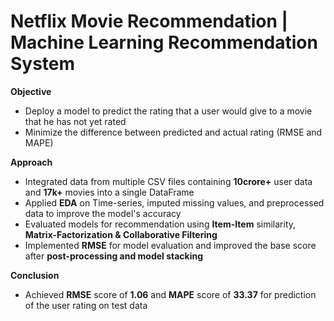 # Netflix Movie Recommendation | Machine Learning Recommendation System 

**Objective** 
- Deploy a model to predict the rating that a user would give to a movie that he has not yet rated <br/>
- Minimize the difference between predicted and actual rating (RMSE and MAPE) <br/>

**Approach**
- Integrated data from multiple CSV files containing **10crore+** user data and **17k+** movies into a single DataFrame <br/>
- Applied **EDA** on Time-series, imputed missing values, and preprocessed data to improve the model's accuracy <br/>
- Evaluated models for recommendation using **Item-Item** similarity, **Matrix-Factorization & Collaborative Filtering** <br/>
- Implemented **RMSE** for model evaluation and improved the base score after **post-processing and model stacking** <br/>

**Conclusion** 
- Achieved **RMSE** score of **1.06** and **MAPE** score of **33.37** for prediction of the user rating on test data <br/>
